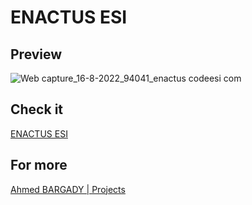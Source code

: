 # ENACTUS ESI

## Preview

![Web capture_16-8-2022_94041_enactus codeesi com](https://user-images.githubusercontent.com/72823374/184841537-1e2021b6-4785-4125-9051-c67b5f0513f1.jpeg)


## Check it

[ENACTUS ESI](https://enactus.codeesi.com)

## For more

[Ahmed BARGADY | Projects](https://ahmedbargady.me/projects)
